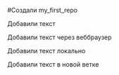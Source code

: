 #Создали my_first_repo

Добавили текст

Добавили текст через веббраузер

Добавили текст локально
 
Добавили текст в новой ветке